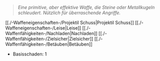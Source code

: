 >*Eine primitive, aber effektive Waffe, die Steine oder Metallkugeln schleudert. Nützlich für überraschende Angriffe.*  
  
[[./-Waffeneigenschaften-/Projektil Schuss|Projektil Schuss]] [[./-Waffeneigenschaften-/Leise|Leise]] [[./-Waffenfähigkeiten-/Nachladen|Nachladen]] [[./-Waffenfähigkeiten-/Zielsicher|Zielsicher]] [[./-Waffenfähigkeiten-/Betäuben|Betäuben]]  
  
- Basisschaden: 1
